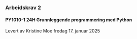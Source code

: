 <h3>Arbeidskrav 2</h3>
<h4>PY1010-1 24H Grunnleggende programmering med Python</h4>

Levert av Kristine Moe fredag 17. januar 2025
